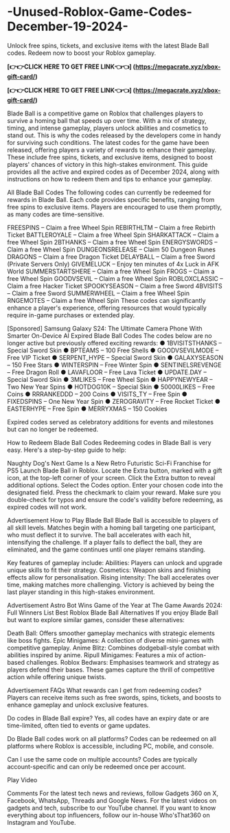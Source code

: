 # -Unused-Roblox-Game-Codes-December-19-2024-
Unlock free spins, tickets, and exclusive items with the latest Blade Ball codes. Redeem now to boost your Roblox gameplay.

**[👉👉CLICK HERE TO GET FREE LINK👈👈]  (https://megacrate.xyz/xbox-gift-card/)**

**[👉👉CLICK HERE TO GET FREE LINK👈👈]  (https://megacrate.xyz/xbox-gift-card/)**

Blade Ball is a competitive game on Roblox that challenges players to survive a homing ball that speeds up over time. With a mix of strategy, timing, and intense gameplay, players unlock abilities and cosmetics to stand out. This is why the codes released by the developers come in handy for surviving such conditions. The latest codes for the game have been released, offering players a variety of rewards to enhance their gameplay. These include free spins, tickets, and exclusive items, designed to boost players' chances of victory in this high-stakes environment. This guide provides all the active and expired codes as of December 2024, along with instructions on how to redeem them and tips to enhance your gameplay.

All Blade Ball Codes
The following codes can currently be redeemed for rewards in Blade Ball. Each code provides specific benefits, ranging from free spins to exclusive items. Players are encouraged to use them promptly, as many codes are time-sensitive.

FREESPINS – Claim a free Wheel Spin
REBIRTHLTM – Claim a free Rebirth Ticket
BATTLEROYALE – Claim a free Wheel Spin
SHARKATTACK – Claim a free Wheel Spin
2BTHANKS – Claim a free Wheel Spin
ENERGYSWORDS – Claim a free Wheel Spin
DUNGEONSRELEASE – Claim 50 Dungeon Runes
DRAGONS – Claim a free Dragon Ticket
DELAYBALL – Claim a free Sword (Private Servers Only)
GIVEMELUCK – Enjoy ten minutes of 4x Luck in AFK World
SUMMERSTARTSHERE – Claim a free Wheel Spin
FROGS – Claim a free Wheel Spin
GOODVSEVIL – Claim a free Wheel Spin
ROBLOXCLASSIC – Claim a free Hacker Ticket
SPOOKYSEASON – Claim a free Sword
4BVISITS – Claim a free Sword
SUMMERWHEEL – Claim a free Wheel Spin
RNGEMOTES – Claim a free Wheel Spin
These codes can significantly enhance a player's experience, offering resources that would typically require in-game purchases or extended play.

[Sponsored] Samsung Galaxy S24: The Ultimate Camera Phone With Smarter On-Device AI
Expired Blade Ball Codes
The codes below are no longer active but previously offered exciting rewards:
● 1BVISITSTHANKS – Special Sword Skin
● BPTEAMS – 100 Free Shells
● GOODVSEVILMODE – Free VIP Ticket
● SERPENT_HYPE – Special Sword Skin
● GALAXYSEASON – 150 Free Stars
● WINTERSPIN – Free Winter Spin
● SENTINELSREVENGE – Free Dragon Roll
● LAVAFLOOR – Free Lava Ticket
● UPDATE.DAY – Special Sword Skin
● 3MLIKES – Free Wheel Spin
● HAPPYNEWYEAR – Two New Year Spins
● HOTDOG10K – Special Skin
● 50000LIKES – Free Coins
● RRRANKEDDD – 200 Coins
● VISITS_TY – Free Spin
● FIXEDSPINS – One New Year Spin
● ZEROGRAVITY – Free Rocket Ticket
● EASTERHYPE – Free Spin
● MERRYXMAS – 150 Cookies

Expired codes served as celebratory additions for events and milestones but can no longer be redeemed.

How to Redeem Blade Ball Codes
Redeeming codes in Blade Ball is very easy. Here's a step-by-step guide to help:

Naughty Dog's Next Game Is a New Retro Futuristic Sci-Fi Franchise for PS5
Launch Blade Ball in Roblox.
Locate the Extra button, marked with a gift icon, at the top-left corner of your screen.
Click the Extra button to reveal additional options.
Select the Codes option.
Enter your chosen code into the designated field.
Press the checkmark to claim your reward.
Make sure you double-check for typos and ensure the code's validity before redeeming, as expired codes will not work.

Advertisement
How to Play Blade Ball
Blade Ball is accessible to players of all skill levels. Matches begin with a homing ball targeting one participant, who must deflect it to survive. The ball accelerates with each hit, intensifying the challenge. If a player fails to deflect the ball, they are eliminated, and the game continues until one player remains standing.

Key features of gameplay include:
Abilities: Players can unlock and upgrade unique skills to fit their strategy.
Cosmetics: Weapon skins and finishing effects allow for personalisation.
Rising intensity: The ball accelerates over time, making matches more challenging.
Victory is achieved by being the last player standing in this high-stakes environment.

Advertisement
Astro Bot Wins Game of the Year at The Game Awards 2024: Full Winners List
Best Roblox Blade Ball Alternatives
If you enjoy Blade Ball but want to explore similar games, consider these alternatives:

Death Ball: Offers smoother gameplay mechanics with strategic elements like boss fights.
Epic Minigames: A collection of diverse mini-games with competitive gameplay.
Anime Blitz: Combines dodgeball-style combat with abilities inspired by anime.
Ripull Minigames: Features a mix of action-based challenges.
Roblox Bedwars: Emphasises teamwork and strategy as players defend their bases.
These games capture the thrill of competitive action while offering unique twists.

Advertisement
FAQs
What rewards can I get from redeeming codes?
Players can receive items such as free swords, spins, tickets, and boosts to enhance gameplay and unlock exclusive features.

Do codes in Blade Ball expire?
Yes, all codes have an expiry date or are time-limited, often tied to events or game updates.

Do Blade Ball codes work on all platforms?
Codes can be redeemed on all platforms where Roblox is accessible, including PC, mobile, and console.

Can I use the same code on multiple accounts?
Codes are typically account-specific and can only be redeemed once per account.


Play Video
 

Comments
For the latest tech news and reviews, follow Gadgets 360 on X, Facebook, WhatsApp, Threads and Google News. For the latest videos on gadgets and tech, subscribe to our YouTube channel. If you want to know everything about top influencers, follow our in-house Who'sThat360 on Instagram and YouTube.

